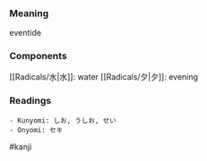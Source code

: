 ### Meaning

eventide

### Components

[[Radicals/水|水]]: water [[Radicals/夕|夕]]: evening

### Readings

```
- Kunyomi: しお, うしお, せい
- Onyomi: セキ
```

#kanji